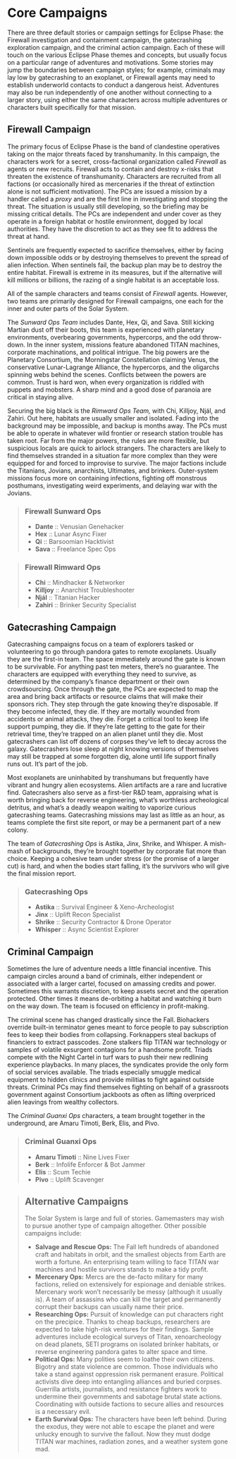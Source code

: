 # Core Campaigns

There are three default stories or campaign settings for Eclipse Phase: the Firewall investigation and containment campaign, the gatecrashing exploration campaign, and the criminal action campaign. Each of these will touch on the various Eclipse Phase themes and concepts, but usually focus on a particular range of adventures and motivations. Some stories may jump the boundaries between campaign styles; for example, criminals may lay low by gatecrashing to an exoplanet, or Firewall agents may need to establish underworld contacts to conduct a dangerous heist. Adventures may also be run independently of one another without connecting to a larger story, using either the same characters across multiple adventures or characters built specifically for that mission.

## Firewall Campaign

The primary focus of Eclipse Phase is the band of clandestine operatives taking on the major threats faced by transhumanity. In this campaign, the characters work for a secret, cross-factional organization called _Firewall_ as agents or new recruits. Firewall acts to contain and destroy x-risks that threaten the existence of transhumanity. Characters are recruited from all factions (or occasionally hired as mercenaries if the threat of extinction alone is not sufficient motivation). The PCs are issued a mission by a handler called a _proxy_ and are the first line in investigating and stopping the threat. The situation is usually still developing, so the briefing may be missing critical details. The PCs are independent and under cover as they operate in a foreign habitat or hostile environment, dogged by local authorities. They have the discretion to act as they see fit to address the threat at hand.

Sentinels are frequently expected to sacrifice themselves, either by facing down impossible odds or by destroying themselves to prevent the spread of alien infection. When sentinels fail, the backup plan may be to destroy the entire habitat. Firewall is extreme in its measures, but if the alternative will kill millions or billions, the razing of a single habitat is an acceptable loss.

All of the sample characters and teams consist of _Firewall_ agents. However, two teams are primarily designed for Firewall campaigns, one each for the inner and outer parts of the Solar System.

The _Sunward Ops Team_ includes Dante, Hex, Qi, and Sava. Still kicking Martian dust off their boots, this team is experienced with planetary environments, overbearing governments, hypercorps, and the odd throw-down. In the inner system, missions feature abandoned TITAN machines, corporate machinations, and political intrigue. The big powers are the Planetary Consortium, the Morningstar Constellation claiming Venus, the conservative Lunar-Lagrange Alliance, the hypercorps, and the oligarchs spinning webs behind the scenes. Conflicts between the powers are common. Trust is hard won, when every organization is riddled with puppets and mobsters. A sharp mind and a good dose of paranoia are critical in staying alive.

Securing the big black is the _Rimward Ops Team,_ with Chi, Killjoy, Njál, and Zahiri. Out here, habitats are usually smaller and isolated. Fading into the background may be impossible, and backup is months away. The PCs must be able to operate in whatever wild frontier or research station trouble has taken root. Far from the major powers, the rules are more flexible, but suspicious locals are quick to airlock strangers. The characters are likely to find themselves stranded in a situation far more complex than they were equipped for and forced to improvise to survive. The major factions include the Titanians, Jovians, anarchists, Ultimates, and brinkers. Outer-system missions focus more on containing infections, fighting off monstrous posthumans, investigating weird experiments, and delaying war with the Jovians.

<blockquote>

### Firewall Sunward Ops

- **Dante** :: Venusian Genehacker
- **Hex** :: Lunar Async Fixer
- **Qi** :: Barsoomian Hacktivist
- **Sava** :: Freelance Spec Ops

</blockquote>

<blockquote>

### Firewall Rimward Ops

- **Chi** :: Mindhacker & Networker
- **Killjoy** :: Anarchist Troubleshooter
- **Njál** :: Titanian Hacker
- **Zahiri** :: Brinker Security Specialist

</blockquote>

## Gatecrashing Campaign

Gatecrashing campaigns focus on a team of explorers tasked or volunteering to go through pandora gates to remote exoplanets. Usually they are the first-in team. The space immediately around the gate is known to be survivable. For anything past ten meters, there’s no guarantee. The characters are equipped with everything they need to survive, as determined by the company’s finance department or their own crowdsourcing. Once through the gate, the PCs are expected to map the area and bring back artifacts or resource claims that will make their sponsors rich. They step through the gate knowing they’re disposable. If they become infected, they die. If they are mortally wounded from accidents or animal attacks, they die. Forget a critical tool to keep life support pumping, they die. If they’re late getting to the gate for their retrieval time, they’re trapped on an alien planet until they die. Most gatecrashers can list off dozens of corpses they’ve left to decay across the galaxy. Gatecrashers lose sleep at night knowing versions of themselves may still be trapped at some forgotten dig, alone until life support finally runs out. It’s part of the job.

Most exoplanets are uninhabited by transhumans but frequently have vibrant and hungry alien ecosystems. Alien artifacts are a rare and lucrative find. Gatecrashers also serve as a first-tier R&D team, appraising what is worth bringing back for reverse engineering, what’s worthless archeological detritus, and what’s a deadly weapon waiting to vaporize curious gatecrashing teams. Gatecrashing missions may last as little as an hour, as teams complete the first site report, or may be a permanent part of a new colony.

The team of _Gatecrashing Ops_ is Astika, Jinx, Shrike, and Whisper. A mish-mash of backgrounds, they’re brought together by corporate fiat more than choice. Keeping a cohesive team under stress (or the promise of a larger cut) is hard, and when the bodies start falling, it’s the survivors who will give the final mission report.

<blockquote>

### Gatecrashing Ops

- **Astika** :: Survival Engineer & Xeno-Archeologist
- **Jinx** :: Uplift Recon Specialist
- **Shrike** :: Security Contractor & Drone Operator
- **Whisper** :: Async Scientist Explorer

</blockquote>

## Criminal Campaign

Sometimes the lure of adventure needs a little financial incentive. This campaign circles around a band of criminals, either independent or associated with a larger cartel, focused on amassing credits and power. Sometimes this warrants discretion, to keep assets secret and the operation protected. Other times it means de-orbiting a habitat and watching it burn on the way down. The team is focused on efficiency in profit-making.

The criminal scene has changed drastically since the Fall. Biohackers override built-in terminator genes meant to force people to pay subscription fees to keep their bodies from collapsing. Forknappers steal backups of financiers to extract passcodes. Zone stalkers flip TITAN war technology or samples of volatile exsurgent contagions for a handsome profit. Triads compete with the Night Cartel in turf wars to push their new redlining experience playbacks. In many places, the syndicates provide the only form of social services available. The triads especially smuggle medical equipment to hidden clinics and provide militias to fight against outside threats. Criminal PCs may find themselves fighting on behalf of a grassroots government against Consortium jackboots as often as lifting overpriced alien leavings from wealthy collectors.

The _Criminal Guanxi Ops_ characters, a team brought together in the underground, are Amaru Timoti, Berk, Elis, and Pivo.

<blockquote>

### Criminal Guanxi Ops

- **Amaru Timoti** :: Nine Lives Fixer
- **Berk** :: Infolife Enforcer & Bot Jammer
- **Elis** :: Scum Techie
- **Pivo** :: Uplift Scavenger

</blockquote>

<blockquote>

## Alternative Campaigns

The Solar System is large and full of stories. Gamemasters may wish to pursue another type of campaign altogether. Other possible campaigns include:

- **Salvage and Rescue Ops:** The Fall left hundreds of abandoned craft and habitats in orbit, and the smallest objects from Earth are worth a fortune. An enterprising team willing to face TITAN war machines and hostile survivors stands to make a tidy profit.
- **Mercenary Ops:** Mercs are the de-facto military for many factions, relied on extensively for espionage and deniable strikes. Mercenary work won’t necessarily be messy (although it usually is). A team of assassins who can kill the target and permanently corrupt their backups can usually name their price.
- **Researching Ops:** Pursuit of knowledge can put characters right on the precipice. Thanks to cheap backups, researchers are expected to take high-risk ventures for their findings. Sample adventures include ecological surveys of Titan, xenoarcheology on dead planets, SETI programs on isolated brinker habitats, or reverse engineering pandora gates to alter space and time.
- **Political Ops:** Many polities seem to loathe their own citizens. Bigotry and state violence are common. Those individuals who take a stand against oppression risk permanent erasure. Political activists dive deep into entangling alliances and buried corpses. Guerrilla artists, journalists, and resistance fighters work to undermine their governments and sabotage brutal state actions. Coordinating with outside factions to secure allies and resources is a necessary evil.
- **Earth Survival Ops:** The characters have been left behind. During the exodus, they were not able to escape the planet and were unlucky enough to survive the fallout. Now they must dodge TITAN war machines, radiation zones, and a weather system gone mad.

</blockquote>
